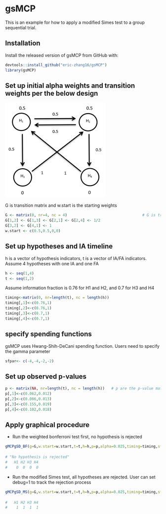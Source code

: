 # gsMCP
This is an example for how to apply a modified Simes test to a group sequential trial. 

## Installation

Install the released version of gsMCP from GitHub with:

``` r
devtools::install_github("eric-zhang16/gsMCP")
library(gsMCP)
```
## Set up initial alpha weights and transition weights per the below design

![Testing Strategy](https://github.com/eric-zhang16/gsMCP/blob/main/design.PNG?raw=true)

G is transition matrix and w.start is the starting weights
``` r
G <- matrix(0, nr=4, nc = 4)                                  # G is transition matrix
G[1,2] <- G[1,3] <- G[2,1] <- G[2,4] <- 1/2
G[3,2] <- G[4,1] <- 1
w.start <- c(0.5,0.5,0,0)       
```
## Set up hypotheses and IA timeline
h is a vector of hypothesis indicators, t is a vector of IA/FA indicators. Assume 4 hypotheses with one IA and one FA
``` r
h <- seq(1,4)
t <- seq(1,2)
```
Assume information fraction is 0.76 for H1 and H2, and 0.7 for H3 and H4
``` r
timing<-matrix(0, nr=length(t), nc = length(h))                                                            
timing[,1]<-c(0.76,1)
timing[,2]<-c(0.76,1)
timing[,3]<-c(0.7,1)
timing[,4]<-c(0.7,1)
```
## specify spending functions
gsMCP uses Hwang-Shih-DeCani spending function. Users need to specify the gamma parameter

``` r
sfpar<- c(-4,-4,-2,-2)
```
## Set up observed p-values
``` r
p <- matrix(NA, nr=length(t), nc = length(h))   # p are the p-value matrix
p[,1]<-c(0.062,0.012)
p[,2]<-c(0.086,0.013)
p[,3]<-c(0.155,0.019)
p[,4]<-c(0.102,0.018)
```
## Apply graphical procedure 

* Run the weighted bonferroni test first, no hypothesis is rejected
``` r
gMCPgSD_BF(g=G,w.start=w.start,t=t,h=h,p=p,alpha=0.025,timing=timing,sfpar=sfpar,debug=0)

# "No hypothesis is rejected"
#   H1 H2 H3 H4
#    0  0  0  0
```
* Run the modified Simes test, all hypotheses are rejected. User can set debug=1 to track the rejection process
``` r
gMCPgSD_MS(g=G,w.start=w.start,t=t,h=h,p=p,alpha=0.025,timing=timing,sfpar=sfpar,debug=0)

#   H1 H2 H3 H4
#    1  1  1  1
```
